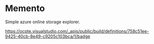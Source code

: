 # Memento
Simple azure online storage explorer. 

https://ocpte.visualstudio.com/_apis/public/build/definitions/758c51ee-9425-40cb-8e49-c9205c103bca/1/badge
